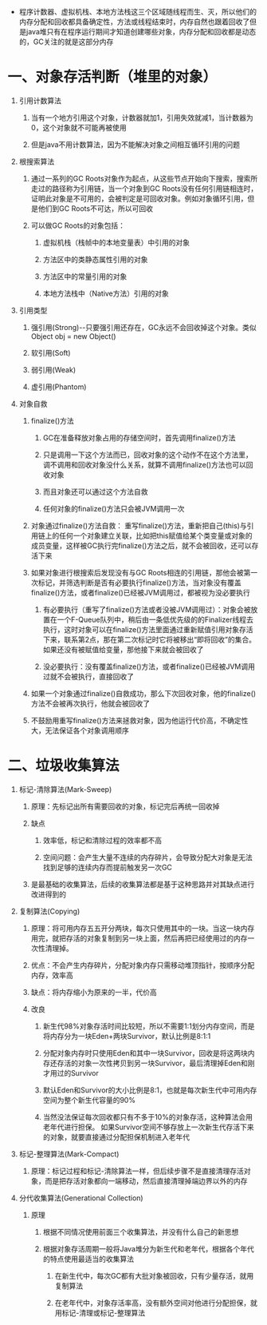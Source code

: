 * 程序计数器、虚拟机栈、本地方法栈这三个区域随线程而生、灭，所以他们的内存分配和回收都具备确定性，方法或线程结束时，内存自然也跟着回收了但是java堆只有在程序运行期间才知道创建哪些对象，内存分配和回收都是动态的，GC关注的就是这部分内存

# 一、对象存活判断（堆里的对象）
   1. 引用计数算法
      1. 当有一个地方引用这个对象，计数器就加1，引用失效就减1，当计数器为0，这个对象就不可能再被使用
      
      2. 但是java不用计数算法，因为不能解决对象之间相互循环引用的问题
   
   2. 根搜索算法
      1. 通过一系列的GC Roots对象作为起点，从这些节点开始向下搜索，搜索所走过的路径称为引用链，当一个对象到GC Roots没有任何引用链相连时，证明此对象是不可用的，会被判定是可回收对象。例如对象循环引用，但是他们到GC Roots不可达，所以可回收
      
      2. 可以做GC Roots的对象包括：
         1. 虚拟机栈（栈帧中的本地变量表）中引用的对象
         
         2. 方法区中的类静态属性引用的对象
         
         3. 方法区中的常量引用的对象
         
         4. 本地方法栈中（Native方法）引用的对象
   
   3. 引用类型
      1. 强引用(Strong)--只要强引用还存在，GC永远不会回收掉这个对象。类似 Object obj = new Object() 
      
      2. 软引用(Soft)
      
      3. 弱引用(Weak)
      
      4. 虚引用(Phantom)
   4. 对象自救      
      1. finalize()方法
         1. GC在准备释放对象占用的存储空间时，首先调用finalize()方法
         
         2. 只是调用一下这个方法而已，回收对象的这个动作不在这个方法里，调不调用和回收对象没什么关系，就算不调用finalize()方法也可以回收对象
         
         3. 而且对象还可以通过这个方法自救
         
         4. 任何对象的finalize()方法只会被JVM调用一次
      
      2. 对象通过finalize()方法自救：
         重写finalize()方法，重新把自己(this)与引用链上的任何一个对象建立关联，比如把this赋值给某个类变量或对象的成员变量，这样被GC执行完finalize()方法之后，就不会被回收，还可以存活下来
      
      3. 如果对象进行根搜索后发现没有与GC Roots相连的引用链，那他会被第一次标记，并筛选判断是否有必要执行finalize()方法，当对象没有覆盖finalize()方法，或者finalize()已经被JVM调用过，都被视为没必要执行
         1. 有必要执行（重写了finalize()方法或者没被JVM调用过）：对象会被放置在一个F-Queue队列中，稍后由一条低优先级的的Finalizer线程去执行，这时对象可以在finalize()方法里面通过重新赋值引用对象存活下来，联系第2点，那在第二次标记时它将被移出“即将回收”的集合。如果还没有被赋值给变量，那他接下来就会被回收了
         
         2. 没必要执行：没有覆盖finalize()方法，或者finalize()已经被JVM调用过就不会被执行，直接回收了
      
      4. 如果一个对象通过finalize()自救成功，那么下次回收对象，他的finalize()方法不会被再次执行，他就会被回收了     
      
      5. 不鼓励用重写finalize()方法来拯救对象，因为他运行代价高，不确定性大，无法保证各个对象调用顺序
      
# 二、垃圾收集算法  
   1. 标记-清除算法(Mark-Sweep)
      1. 原理：先标记出所有需要回收的对象，标记完后再统一回收掉
      
      2. 缺点
         1. 效率低，标记和清除过程的效率都不高
         
         2. 空间问题：会产生大量不连续的内存碎片，会导致分配大对象是无法找到足够的连续内存而提前触发另一次GC
         
      3. 是最基础的收集算法，后续的收集算法都是基于这种思路并对其缺点进行改进得到的
      
   2. 复制算法(Copying)      
      1. 原理：将可用内存五五开分两块，每次只使用其中的一块。当这一块内存用完，就把存活的对象复制到另一块上面，然后再把已经使用过的内存一次性清理掉。
      
      2. 优点：不会产生内存碎片，分配对象内存只需移动堆顶指针，按顺序分配内存，效率高
      
      3. 缺点：将内存缩小为原来的一半，代价高
      
      4. 改良
         1. 新生代98%对象存活时间比较短，所以不需要1:1划分内存空间，而是将内存分为一块Eden+两块Survivor，默认比例是8:1:1
         
         2. 分配对象内存时只使用Eden和其中一块Survivor，回收是将这两块内存还存活的对象一次性拷贝到另一块Survivor，最后清理掉Eden和刚才用过的Survivor
         
         3. 默认Eden和Survivor的大小比例是8:1，也就是每次新生代中可用内存空间为整个新生代容量的90%
         
         4. 当然没法保证每次回收都只有不多于10%的对象存活，这种算法会用老年代进行担保。
            如果Survivor空间不够存放上一次新生代存活下来的对象，就要直接通过分配担保机制进入老年代
         
   3. 标记-整理算法(Mark-Compact)
      1. 原理：标记过程和标记-清除算法一样，但后续步骤不是直接清理存活对象，而是把存活对象都向一端移动，然后直接清理掉端边界以外的内存
      
   4. 分代收集算法(Generational Collection)
      1. 原理
         1. 根据不同情况使用前面三个收集算法，并没有什么自己的新思想
         
         2. 根据对象存活周期一般将Java堆分为新生代和老年代，根据各个年代的特点使用最适当的收集算法
            1. 在新生代中，每次GC都有大批对象被回收，只有少量存活，就用复制算法
            
            2. 在老年代中，对象存活率高，没有额外空间对他进行分配担保，就用标记-清理或标记-整理算法
